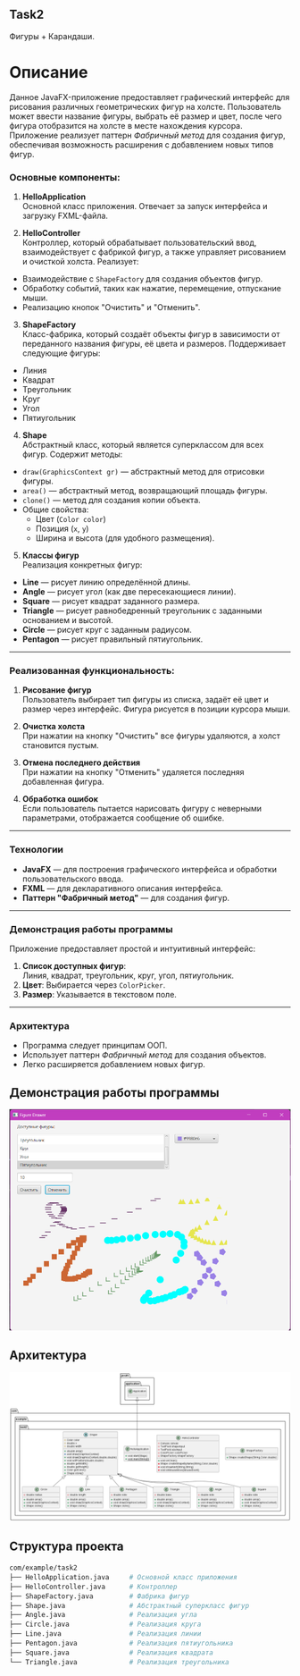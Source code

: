 ## Task2
Фигуры + Карандаши.

# Описание

Данное JavaFX-приложение предоставляет графический интерфейс для рисования различных геометрических фигур на холсте. Пользователь может ввести название фигуры, выбрать её размер и цвет, после чего фигура отобразится на холсте в месте нахождения курсора. Приложение реализует паттерн *Фабричный метод* для создания фигур, обеспечивая возможность расширения с добавлением новых типов фигур.

### Основные компоненты:

1. **HelloApplication**  
   Основной класс приложения. Отвечает за запуск интерфейса и загрузку FXML-файла.

2. **HelloController**  
   Контроллер, который обрабатывает пользовательский ввод, взаимодействует с фабрикой фигур, а также управляет рисованием и очисткой холста. Реализует:
  - Взаимодействие с `ShapeFactory` для создания объектов фигур.
  - Обработку событий, таких как нажатие, перемещение, отпускание мыши.
  - Реализацию кнопок "Очистить" и "Отменить".

3. **ShapeFactory**  
   Класс-фабрика, который создаёт объекты фигур в зависимости от переданного названия фигуры, её цвета и размеров. Поддерживает следующие фигуры:
  - Линия
  - Квадрат
  - Треугольник
  - Круг
  - Угол
  - Пятиугольник

4. **Shape**  
   Абстрактный класс, который является суперклассом для всех фигур. Содержит методы:
  - `draw(GraphicsContext gr)` — абстрактный метод для отрисовки фигуры.
  - `area()` — абстрактный метод, возвращающий площадь фигуры.
  - `clone()` — метод для создания копии объекта.
  - Общие свойства:
    - Цвет (`Color color`)
    - Позиция (`x`, `y`)
    - Ширина и высота (для удобного размещения).

5. **Классы фигур**  
   Реализация конкретных фигур:
  - **Line** — рисует линию определённой длины.
  - **Angle** — рисует угол (как две пересекающиеся линии).
  - **Square** — рисует квадрат заданного размера.
  - **Triangle** — рисует равнобедренный треугольник с заданными основанием и высотой.
  - **Circle** — рисует круг с заданным радиусом.
  - **Pentagon** — рисует правильный пятиугольник.

---

### Реализованная функциональность:

1. **Рисование фигур**  
   Пользователь выбирает тип фигуры из списка, задаёт её цвет и размер через интерфейс. Фигура рисуется в позиции курсора мыши.

2. **Очистка холста**  
   При нажатии на кнопку "Очистить" все фигуры удаляются, а холст становится пустым.

3. **Отмена последнего действия**  
   При нажатии на кнопку "Отменить" удаляется последняя добавленная фигура.

4. **Обработка ошибок**  
   Если пользователь пытается нарисовать фигуру с неверными параметрами, отображается сообщение об ошибке.

---

### Технологии

- **JavaFX** — для построения графического интерфейса и обработки пользовательского ввода.
- **FXML** — для декларативного описания интерфейса.
- **Паттерн "Фабричный метод"** — для создания фигур.

---

### Демонстрация работы программы

Приложение предоставляет простой и интуитивный интерфейс:

1. **Список доступных фигур**:  
   Линия, квадрат, треугольник, круг, угол, пятиугольник.
2. **Цвет**: Выбирается через `ColorPicker`.
3. **Размер**: Указывается в текстовом поле.

---

### Архитектура

- Программа следует принципам ООП.
- Использует паттерн *Фабричный метод* для создания объектов.
- Легко расширяется добавлением новых фигур.

## Демонстрация работы программы
![Рабочее окно программы](https://github.com/23yulia03/Task2/blob/develop/img/screenshot.png)

## Архитектура
![Вывод на экран Диаграммы Классов](https://github.com/23yulia03/Task2/blob/develop/ClassDiagram-task2.png)

## Структура проекта

```bash
com/example/task2
├── HelloApplication.java     # Основной класс приложения
├── HelloController.java      # Контроллер
├── ShapeFactory.java         # Фабрика фигур
├── Shape.java                # Абстрактный суперкласс фигур
├── Angle.java                # Реализация угла
├── Circle.java               # Реализация круга
├── Line.java                 # Реализация линии
├── Pentagon.java             # Реализация пятиугольника
├── Square.java               # Реализация квадрата
└── Triangle.java             # Реализация треугольника

